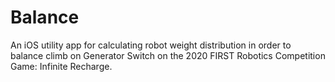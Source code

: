 # Balance
An iOS utility app for calculating robot weight distribution in order to balance climb on Generator Switch on the 2020 FIRST Robotics Competition Game: Infinite Recharge.
